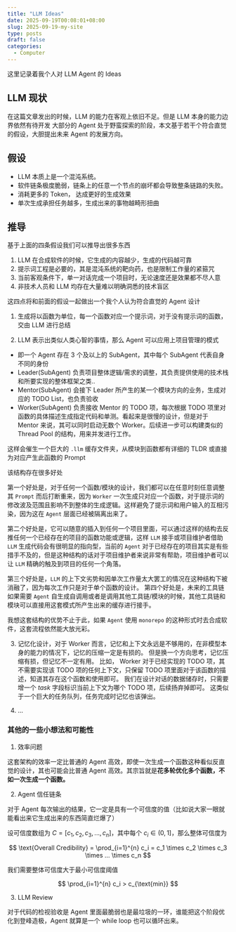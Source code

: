 ```yaml
---
title: "LLM Ideas"
date: 2025-09-19T00:08:01+08:00
slug: 2025-09-19-my-site
type: posts
draft: false
categories:
  - Computer
---
```


这里记录着我个人对 LLM Agent 的 Ideas

## LLM 现状

在这篇文章发出的时候，LLM 的能力在客观上依旧不足。但是 LLM 本身的能力边界依然有待开发
大部分的 Agent 处于野蛮探索的阶段，本文基于若干个符合直觉的假设，大胆提出未来 Agent 的发展方向。

## 假设

- LLM 本质上是一个混沌系统。
- 软件链条极度脆弱，链条上的任意一个节点的崩坏都会导致整条链路的失败。
- 消耗更多的 Token， 达成更好的生成效果
- 单次生成承担任务越多，生成出来的事物越畸形扭曲

## 推导

基于上面的四条假设我们可以推导出很多东西

1. LLM 在合成软件的时候，它生成的内容越少，生成的代码越可靠
2. 提示词工程是必要的，其是混沌系统的靶向药，也是限制工作量的紧箍咒
3. 当前客观条件下，单一对话完成一个项目时，无论速度还是效果都不尽人意
4. 非技术人员和 LLM 均存在大量难以明确洞悉的技术盲区

这四点将和前面的假设一起做出一个我个人认为符合直觉的 Agent 设计

1. 生成将以函数为单位，每一个函数对应一个提示词，对于没有提示词的函数，交由 LLM 进行总结


2. LLM 表示出类似人类心智的事情，那么 Agent 可以应用上项目管理的模式
  - 即一个 Agent 存在 3 个及以上的 SubAgent，其中每个 SubAgent 代表自身不同的身份
  - Leader(SubAgent) 负责项目整体逻辑/需求的调整，其负责提供使用的技术栈和所要实现的整体框架之类..
  - Mentor(SubAgent) 会接下 Leader 所产生的某一个模块方向的业务，生成对应的 TODO List，也负责验收
  - Worker(SubAgent) 负责接收 Mentor 的 TODO 项，每次根据 TODO 项里对函数的具体描述生成指定代码和单测。看起来是很慢的设计，但是对于 Mentor 来说，其可以同时启动无数个 Worker。后续进一步可以构建类似的 Thread Pool 的结构，用来并发进行工作。

这样会催生一个巨大的 `.llm` 缓存文件夹，从模块到函数都有详细的 TLDR 或直接为对应产生此函数的 Prompt

该结构存在很多好处

第一个好处是，对于任何一个函数/模块的设计，我们都可以在任意时刻任意调整其 `Prompt` 而后打断重来，因为 `Worker` 一次生成只对应一个函数，对于提示词的修改波及范围且影响不到整体的生成逻辑。这样避免了提示词和用户输入的互相污染，因为这在 `Agent` 层面已经被隔离出来了。

第二个好处是，它可以随意的插入到任何一个项目里面，可以通过这样的结构去反推任何一个已经存在的项目的函数功能或逻辑，这样 `LLM` 接手或项目维护者借助 `LLM` 生成代码会有很明显的指向型，当前的 `Agent` 对于已经存在的项目其实是有些措手不及的，但是这种结构的话对于项目维护者来说非常有帮助，项目维护者可以让 `LLM` 精确的触及到项目的任何一个角落。

第三个好处是，`LLM` 的上下文劣势和因单次工作量太大罢工的情况在这种结构下被消融了，因为每次工作只是对于单个函数的设计。
第四个好处是，未来的工具链如果需要 `Agent` 自生成自调用或者是调用其他工具链/模块的时候，其他工具链和模块可以直接用这套模式所产生出来的缓存进行接手。

我想这套结构的优势不止于此，如果 `Agent` 使用 `monorepo` 的这种形式时去合成软件，这套流程依然能大放光彩。


3. 记忆化设计，对于 Worker 而言，记忆和上下文永远是不够用的，在非模型本身的能力的情况下，记忆的压缩一定是有损的。
但是换一个方向思考，记忆压缩有损，但记忆不一定有用。
比如， Worker 对于已经实现的 TODO 项，其不需要实现该 TODO 项的任何上下文，只保留 TODO 项里面对于该函数的描述，知道其存在这个函数和使用即可。
我们在设计对话的数据储存时，只需要增一个 _task_ 字段标识当前上下文为哪个 TODO 项，后续扬弃掉即可。
这类似于一个巨大的任务队列，任务完成时记忆也该弹出。

4. ...

### 其他的一些小想法和可能性

1. 效率问题

这套架构的效率一定比普通的 Agent 高效，即使一次生成一个函数这种看似反直觉的设计，其也可能会比普通 Agent 高效。其宗旨就是**花多轮优化多个函数，不如一次生成一个函数。**

2. Agent 信任链条

对于 Agent 每次输出的结果，它一定是具有一个可信度的值（比如说大家一眼就能看出来它生成出来的东西简直烂爆了）


设可信度数组为 $C = [c_1, c_2, c_3, ..., c_n]$，其中每个 $c_i \in (0, 1]$，那么整体可信度为

$$
\text{Overall Credibility} = \prod_{i=1}^{n} c_i = c_1 \times c_2 \times c_3 \times ... \times c_n
$$

我们需要整体可信度大于最小可信度阈值

$$
\prod_{i=1}^{n} c_i > c_{\text{min}}
$$

3. LLM Review

 对于代码的检视验收是 Agent 里面最脆弱也是最垃圾的一环，谁能把这个阶段优化到登峰造极，Agent 就算是一个 while loop 也可以循环出来。




